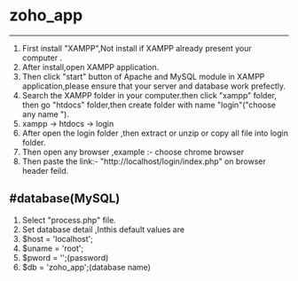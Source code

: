 # zoho_app
--------------------------------------------------------------------------
1.  First install "XAMPP",Not install if XAMPP already present your computer .
2.  After install,open XAMPP application.
3.  Then click "start" button of Apache and MySQL module in XAMPP application,please ensure that your server and database work prefectly. 
4.  Search the XAMPP folder in your computer.then click "xampp" folder, then go "htdocs" folder,then create folder with name "login"("choose any name ").  
5.  xampp -> htdocs -> login
6.  After open the login folder ,then extract or unzip or copy all file into login folder.
7.  Then open any browser ,example :- choose chrome browser 
8.  Then paste the link:- "http://localhost/login/index.php" on browser header feild.


#database(MySQL)
----------------------------------------------
1.  Select  "process.php" file.
2.  Set database detail ,Inthis default values are
3.  $host = 'localhost';
4.  $uname = 'root';
5.  $pword = '';(password)
6.  $db = 'zoho_app';(database name)

